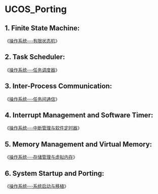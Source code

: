 # UCOS_Porting
## 1. Finite State Machine:
《[操作系统---有限状态机](https://blog.csdn.net/m0_37621078/article/details/90243451)》

## 2. Task Scheduler:

《[操作系统---任务调度器](https://blog.csdn.net/m0_37621078/article/details/90721900)》

## 3. Inter-Process Communication:

《[操作系统---任务间通信](https://blog.csdn.net/m0_37621078/article/details/90757714)》

## 4. Interrupt Management and Software Timer:

《[操作系统---中断管理与软件定时器](https://blog.csdn.net/m0_37621078/article/details/90968007)》

## 5. Memory Management and Virtual Memory:

《[操作系统---存储管理与虚拟内存](https://blog.csdn.net/m0_37621078/article/details/91453786)》

## 6. System Startup and Porting:

《[操作系统---系统启动与移植](https://blog.csdn.net/m0_37621078/article/details/92799772)》



